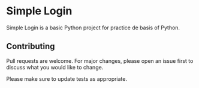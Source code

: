 # Simple Login

Simple Login is a basic Python project for practice de basis of Python.

## Contributing
Pull requests are welcome. For major changes, please open an issue first to discuss what you would like to change.

Please make sure to update tests as appropriate.
